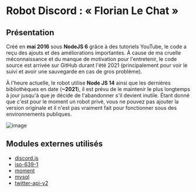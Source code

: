 # Robot Discord : « Florian Le Chat »

## Présentation

Créé en **mai 2016** sous **NodeJS 6** grâce à des tutoriels YouTube, le code a reçu des ajouts et des améliorations importantes. À cause de ma cruelle méconnaissance et du manque de motivation pour l'entretenir, le code source est arrivée sur GitHub durant l'été 2021 (principalement pour voir le suivi et avoir une sauvegarde en cas de gros problème).

À l'heure actuelle, le robot utilise **Node JS 14** ainsi que les dernières bibliothèques en date (**~2021**), il est prévu de le maintenir le plus longtemps à jour jusqu'à que je décide de l'abandonner s'il devient inutile. Étant donné que c'est pour le moment un robot privé, vous ne pouvez pas ajouter la version originale et il n'est pas vraiment fait pour fonctionner sous des environnements publiques.

![image](https://user-images.githubusercontent.com/26360935/132958277-29bc94b5-b9dd-419f-91b8-da1755c75be5.png)

## Modules externes utilisés

- [discord.js](https://www.npmjs.com/package/discord.js)
- [iso-639-1](https://www.npmjs.com/package/iso-639-1)
- [moment](https://www.npmjs.com/package/moment)
- [mysql](https://www.npmjs.com/package/mysql)
- [twitter-api-v2](https://www.npmjs.com/package/twitter-api-v2)
